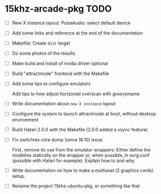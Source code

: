 15khz-arcade-pkg TODO
=====================

- [ ] New X instance layout: PulseAudio: select default device
- [ ] Add some links and reference at the end of the documentation
- [ ] Makefile: Create `dist` target 
- [ ] Do some photos of the results
- [ ] Make build and install of nvidia driver optional
- [ ] Build "attractmode" frontend with the Makefile
- [ ] Add some tips to configure emulators
    
    Add tips to how adjust horizontal overscan with groovymame

- [ ] Write documentation about `new X instance` layout
- [ ] Configure the system to launch attractmode at boot, without
     desktop environment
- [ ] Build Hatari 2.0.0 with the Makefile (2.0.0 added a vsync feature)
- [ ] Fix switchres core dump (since 16.10) issue. 

    First, remove its use from the emulator wrappers: Either define the
    modeline statically on the wrapper or, when possible, in xorg.conf 
    (possible with Hatari for example). Explain how to and why.

- [ ] Write documentation on how to make a multiseat (2 graphics cards)
     setup.

- [ ] Rename the project 15khz-ubuntu-pkg, or something like that
